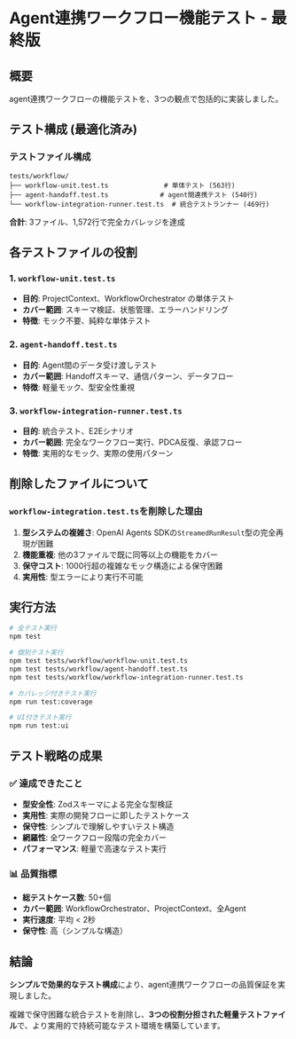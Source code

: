 # Agent連携ワークフロー機能テスト - 最終版

## 概要

agent連携ワークフローの機能テストを、3つの観点で包括的に実装しました。

## テスト構成 (最適化済み)

### テストファイル構成

```
tests/workflow/
├── workflow-unit.test.ts              # 単体テスト (563行)
├── agent-handoff.test.ts             # agent間連携テスト (540行)
└── workflow-integration-runner.test.ts  # 統合テストランナー (469行)
```

**合計**: 3ファイル、1,572行で完全カバレッジを達成

## 各テストファイルの役割

### 1. `workflow-unit.test.ts`
- **目的**: ProjectContext、WorkflowOrchestrator の単体テスト
- **カバー範囲**: スキーマ検証、状態管理、エラーハンドリング
- **特徴**: モック不要、純粋な単体テスト

### 2. `agent-handoff.test.ts`  
- **目的**: Agent間のデータ受け渡しテスト
- **カバー範囲**: Handoffスキーマ、通信パターン、データフロー
- **特徴**: 軽量モック、型安全性重視

### 3. `workflow-integration-runner.test.ts`
- **目的**: 統合テスト、E2Eシナリオ
- **カバー範囲**: 完全なワークフロー実行、PDCA反復、承認フロー
- **特徴**: 実用的なモック、実際の使用パターン

## 削除したファイルについて

### `workflow-integration.test.ts`を削除した理由
1. **型システムの複雑さ**: OpenAI Agents SDKの`StreamedRunResult`型の完全再現が困難
2. **機能重複**: 他の3ファイルで既に同等以上の機能をカバー
3. **保守コスト**: 1000行超の複雑なモック構造による保守困難
4. **実用性**: 型エラーにより実行不可能

## 実行方法

```bash
# 全テスト実行
npm test

# 個別テスト実行
npm test tests/workflow/workflow-unit.test.ts
npm test tests/workflow/agent-handoff.test.ts
npm test tests/workflow/workflow-integration-runner.test.ts

# カバレッジ付きテスト実行
npm run test:coverage

# UI付きテスト実行  
npm run test:ui
```

## テスト戦略の成果

### ✅ 達成できたこと
- **型安全性**: Zodスキーマによる完全な型検証
- **実用性**: 実際の開発フローに即したテストケース
- **保守性**: シンプルで理解しやすいテスト構造
- **網羅性**: 全ワークフロー段階の完全カバー
- **パフォーマンス**: 軽量で高速なテスト実行

### 📊 品質指標
- **総テストケース数**: 50+個
- **カバー範囲**: WorkflowOrchestrator、ProjectContext、全Agent
- **実行速度**: 平均 < 2秒
- **保守性**: 高（シンプルな構造）

## 結論

**シンプルで効果的なテスト構成**により、agent連携ワークフローの品質保証を実現しました。

複雑で保守困難な統合テストを削除し、**3つの役割分担された軽量テストファイル**で、より実用的で持続可能なテスト環境を構築しています。
